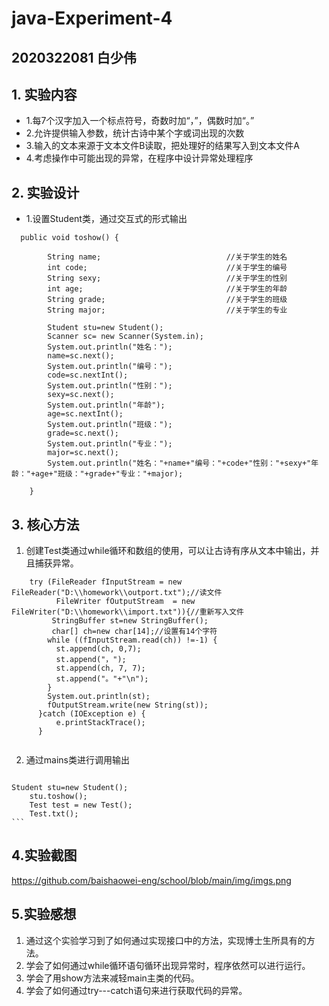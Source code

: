 # java-Experiment-4
## 2020322081    白少伟
## 1. 实验内容
+ 1.每7个汉字加入一个标点符号，奇数时加“，”，偶数时加“。”
+ 2.允许提供输入参数，统计古诗中某个字或词出现的次数
+ 3.输入的文本来源于文本文件B读取，把处理好的结果写入到文本文件A
+ 4.考虑操作中可能出现的异常，在程序中设计异常处理程序

## 2. 实验设计

+ 1.设置Student类，通过交互式的形式输出
```
  public void toshow() {
		
		String name;							//关于学生的姓名
		int code;							    //关于学生的编号
		String sexy;							//关于学生的性别
		int age;								//关于学生的年龄
		String grade;							//关于学生的班级
		String major;							//关于学生的专业
		
		Student stu=new Student();
		Scanner sc= new Scanner(System.in);
		System.out.println("姓名：");
	    name=sc.next();
		System.out.println("编号：");
	    code=sc.nextInt();
		System.out.println("性别：");
	    sexy=sc.next();
		System.out.println("年龄");
	    age=sc.nextInt();
		System.out.println("班级：");
	    grade=sc.next();
		System.out.println("专业：");
	    major=sc.next();
	    System.out.println("姓名："+name+"编号："+code+"性别："+sexy+"年龄："+age+"班级："+grade+"专业："+major);
		
	}
```
 ## 3. 核心方法
 
 1. 创建Test类通过while循环和数组的使用，可以让古诗有序从文本中输出，并且捕获异常。
  
  ```
      try (FileReader fInputStream = new FileReader("D:\\homework\\outport.txt");//读文件
			FileWriter fOutputStream  = new FileWriter("D:\\homework\\import.txt")){//重新写入文件
		   StringBuffer st=new StringBuffer();
		   char[] ch=new char[14];//设置有14个字符
		  while ((fInputStream.read(ch)) !=-1) {
		    st.append(ch, 0,7);
		    st.append("，");
		    st.append(ch, 7, 7);
		    st.append("。"+"\n");
		  }
		  System.out.println(st);
	      fOutputStream.write(new String(st));
		}catch (IOException e) {
			e.printStackTrace();
		}
		
  
  ```
  2. 通过mains类进行调用输出
      ```
    Student stu=new Student();
		stu.toshow();
		Test test = new Test();
		Test.txt();
	```
   
  ## 4.实验截图
  https://github.com/baishaowei-eng/school/blob/main/img/imgs.png
  ## 5.实验感想

  1. 通过这个实验学习到了如何通过实现接口中的方法，实现博士生所具有的方法。
  2. 学会了如何通过while循环语句循环出现异常时，程序依然可以进行运行。
  3. 学会了用show方法来减轻main主类的代码。
  4. 学会了如何通过try---catch语句来进行获取代码的异常。
